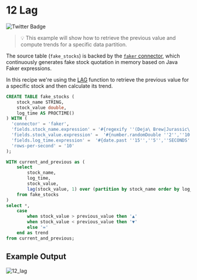 # 12 Lag

![Twitter Badge](https://img.shields.io/badge/Flink%20Version-1.13%2B-lightgrey)

> :bulb: This example will show how to retrieve the previous value and compute trends for a specific data partition.

The source table (`fake_stocks`) is backed by the [`faker` connector](https://flink-packages.org/packages/flink-faker), which continuously generates fake stock quotation in memory based on Java Faker expressions.

In this recipe we're using the [LAG](https://nightlies.apache.org/flink/flink-docs-master/docs/dev/table/functions/systemfunctions/#aggregate-functions) function to retrieve the previous value for a specific stock and then calculate its trend.

```sql
CREATE TABLE fake_stocks ( 
    stock_name STRING,
    stock_value double, 
    log_time AS PROCTIME()
) WITH (
  'connector' = 'faker', 
  'fields.stock_name.expression' = '#{regexify ''(Deja\ Brew|Jurassic\ Pork|Lawn\ \&\ Order|Pita\ Pan|Bread\ Pitt|Indiana\ Jeans|Thai\ Tanic){1}''}',
  'fields.stock_value.expression' =  '#{number.randomDouble ''2'',''10'',''20''}',
  'fields.log_time.expression' =  '#{date.past ''15'',''5'',''SECONDS''}',
  'rows-per-second' = '10'
);

WITH current_and_previous as (
    select 
        stock_name,
        log_time, 
        stock_value, 
        lag(stock_value, 1) over (partition by stock_name order by log_time) previous_value 
    from fake_stocks
)
select *, 
    case 
        when stock_value > previous_value then '▲'
        when stock_value < previous_value then '▼'
        else '=' 
    end as trend 
from current_and_previous;
```

## Example Output

![12_lag](12_lag.png)
